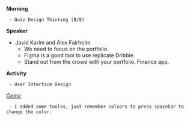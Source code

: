 **Morning**
    
     - Quiz Design Thinking (8/8)

**Speaker**
 - Javid Karim and Alex Fairholm
    - We need to focus on the portfolio.
    - Figma is a good tool to use replicate Dribble.
    - Stand out from the crowd with your portfolio. Finance app. 

**Activity**

     - User Interface Design
_[Game](https://cantunsee.space/)_

     - I added some toolss, just remember coloors to press spacebar to change the color.
     